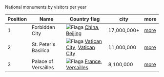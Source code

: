 National monuments by visitors per year

| Position |Name | Country flag | city | more |
| --- | --- | --- | --- | --- |
| 1 | Forbidden City | ![Flaga](https://upload.wikimedia.org/wikipedia/commons/thumb/f/fa/Flag_of_the_People%27s_Republic_of_China.svg/23px-Flag_of_the_People%27s_Republic_of_China.svg.png) [China](https://en.wikipedia.org/wiki/China), [Beijing](https://en.wikipedia.org/wiki/Beijing) | 17,000,000+ | [more](subpage1.md) |
| 2 | St. Peter's Basilica | ![Flaga](https://upload.wikimedia.org/wikipedia/commons/thumb/3/39/Flag_of_the_Vatican_City_%282023%E2%80%93present%29.svg/16px-Flag_of_the_Vatican_City_%282023%E2%80%93present%29.svg.png) [Vatican City](https://en.wikipedia.org/wiki/Vatican_City), [Vatican City](https://en.wikipedia.org/wiki/Vatican_City) | 11,000,000 | [more](subpage2.md) |
| 3 | Palace of Versailles | ![Flaga](https://upload.wikimedia.org/wikipedia/en/thumb/c/c3/Flag_of_France.svg/23px-Flag_of_France.svg.png) [France](https://en.wikipedia.org/wiki/France), [Versailles](https://en.wikipedia.org/wiki/Versailles,_Yvelines) | 8,100,000 | [more](subpage3.md) |
